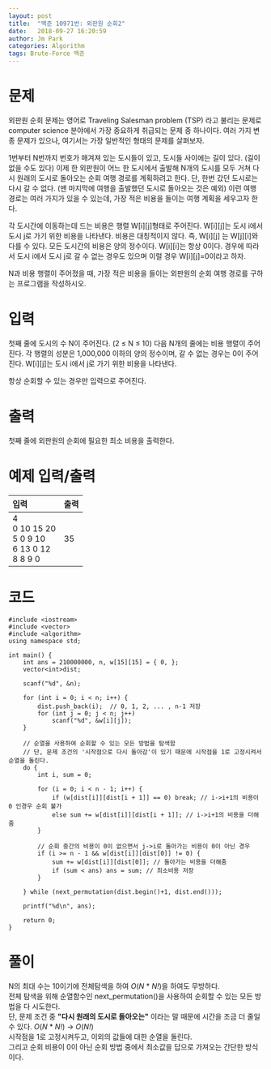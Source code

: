 ```yaml
---
layout: post
title:  "백준 10971번: 외판원 순회2"
date:   2018-09-27 16:20:59
author: Jm Park
categories: Algorithm
tags: Brute-Force 백준
---
```


# 문제
외판원 순회 문제는 영어로 Traveling Salesman problem (TSP) 라고 불리는 문제로 computer science 분야에서 가장 중요하게 취급되는 문제 중 하나이다. 여러 가지 변종 문제가 있으나, 여기서는 가장 일반적인 형태의 문제를 살펴보자.  

1번부터 N번까지 번호가 매겨져 있는 도시들이 있고, 도시들 사이에는 길이 있다. (길이 없을 수도 있다) 이제 한 외판원이 어느 한 도시에서 출발해 N개의 도시를 모두 거쳐 다시 원래의 도시로 돌아오는 순회 여행 경로를 계획하려고 한다. 단, 한번 갔던 도시로는 다시 갈 수 없다. (맨 마지막에 여행을 출발했던 도시로 돌아오는 것은 예외) 이런 여행 경로는 여러 가지가 있을 수 있는데, 가장 적은 비용을 들이는 여행 계획을 세우고자 한다.  

각 도시간에 이동하는데 드는 비용은 행렬 W[i][j]형태로 주어진다. W[i][j]는 도시 i에서 도시 j로 가기 위한 비용을 나타낸다. 비용은 대칭적이지 않다. 즉, W[i][j] 는 W[j][i]와 다를 수 있다. 모든 도시간의 비용은 양의 정수이다. W[i][i]는 항상 0이다. 경우에 따라서 도시 i에서 도시 j로 갈 수 없는 경우도 있으며 이럴 경우 W[i][j]=0이라고 하자.  

N과 비용 행렬이 주어졌을 때, 가장 적은 비용을 들이는 외판원의 순회 여행 경로를 구하는 프로그램을 작성하시오.  

# 입력
첫째 줄에 도시의 수 N이 주어진다. (2 ≤ N ≤ 10) 다음 N개의 줄에는 비용 행렬이 주어진다. 각 행렬의 성분은 1,000,000 이하의 양의 정수이며, 갈 수 없는 경우는 0이 주어진다. W[i][j]는 도시 i에서 j로 가기 위한 비용을 나타낸다.  

항상 순회할 수 있는 경우만 입력으로 주어진다.

# 출력
첫째 줄에 외판원의 순회에 필요한 최소 비용을 출력한다.

# 예제 입력/출력

| 입력 | 출력 |
| :--- | :--- |  
| 4<br>0 10 15 20<br>5  0  9 10<br>6 13  0 12<br>8  8  9  0 | 35 |

# 코드
```{.cpp}
#include <iostream>
#include <vector>
#include <algorithm>
using namespace std;

int main() {
	int ans = 210000000, n, w[15][15] = { 0, };
	vector<int>dist;

	scanf("%d", &n);
	
	for (int i = 0; i < n; i++) {
		dist.push_back(i);	// 0, 1, 2, ... , n-1 저장
		for (int j = 0; j < n; j++)
			scanf("%d", &w[i][j]);
	}

	// 순열을 사용하여 순회할 수 있는 모든 방법을 탐색함
	// 단, 문제 조건의 '시작점으로 다시 돌아감'이 있기 때문에 시작점을 1로 고정시켜서 순열을 돌린다.
	do {
		int i, sum = 0;

		for (i = 0; i < n - 1; i++) {
			if (w[dist[i]][dist[i + 1]] == 0) break; // i->i+1의 비용이 0 인경우 순회 불가
			else sum += w[dist[i]][dist[i + 1]]; // i->i+1의 비용을 더해줌
		}

		// 순회 중간의 비용이 0이 없으면서 j->i로 돌아가는 비용이 0이 아닌 경우
		if (i >= n - 1 && w[dist[i]][dist[0]] != 0) {
			sum += w[dist[i]][dist[0]];	// 돌아가는 비용을 더해줌
			if (sum < ans) ans = sum; // 최소비용 저장
		}

	} while (next_permutation(dist.begin()+1, dist.end()));
	
	printf("%d\n", ans);

	return 0;
}
```

# 풀이
N의 최대 수는 10이기에 전체탐색을 하여 *O*(*N* * *N!*)을 하여도 무방하다.  
전체 탐색을 위해 순열함수인 next_permutation()을 사용하여 순회할 수 있는 모든 방법을 다 시도한다.  
단, 문제 조건 중 **"다시 원래의 도시로 돌아오는"** 이라는 말 때문에 시간을 조금 더 줄일 수 있다. *O*(*N* * *N!*) -> *O*(*N!*)  
시작점을 1로 고정시켜두고, 이외의 값들에 대한 순열을 돌린다.  
그리고 순회 비용이 0이 아닌 순회 방법 중에서 최소값을 답으로 가져오는 간단한 방식이다.

